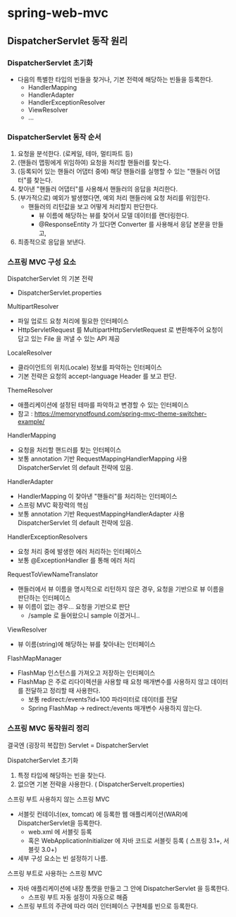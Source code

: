 # spring-web-mvc

## DispatcherServlet 동작 원리
### DispatcherServlet 초기화
- 다음의 특별한 타입의 빈들을 찾거나, 기본 전력에 해당하는 빈들을 등록한다.
  - HandlerMapping
  - HandlerAdapter
  - HandlerExceptionResolver
  - ViewResolver
  - ...

### DispatcherServlet 동작 순서
1. 요청을 분석한다. (로케일, 테마, 멀티파트 등)
2. (핸들러 맵핑에게 위임하여) 요청을 처리할 핸들러를 찾는다.
3. (등록되어 있는 핸들러 어댑터 중에) 해당 핸들러를 실행할 수 있는 "핸들러 어댑터"를 찾는다.
4. 찾아낸 "핸들러 어댑터"를 사용해서 핸들러의 응답을 처리한다.
5. (부가적으로) 예외가 발생했다면, 예외 처리 핸들러에 요청 처리를 위임한다.
   - 핸들러의 리턴값을 보고 어떻게 처리할지 판단한다.
     - 뷰 이름에 해당하는 뷰를 찾어서 모델 데이터를 랜더링한다.
     - @ResponseEntity 가 있다면 Converter 를 사용해서 응답 본문을 만들고,
6. 최종적으로 응답을 보낸다.


### 스프링 MVC 구성 요소

DispatcherServlet 의 기본 전략
  - DispatcherServlet.properties

MultipartResolver
  - 파일 업로드 요청 처리에 필요한 인터페이스
  - HttpServletRequest 를 MultipartHttpServletRequest 로 변환해주어 요청이 담고 있는 File 을 꺼낼 수 있는 API 제공

LocaleResolver
  - 클라이언트의 위치(Locale) 정보를 파악하는 인터페이스
  - 기본 전략은 요청의 accept-language Header 를 보고 판단.

ThemeResolver
  - 애플리케이션에 설정된 테마를 파악하고 변경할 수 있는 인터페이스
  - 참고 : https://memorynotfound.com/spring-mvc-theme-switcher-example/

HandlerMapping
  - 요청을 처리할 핸드러를 찾는 인터페이스
  - 보통 annotation 기반 RequestMappingHandlerMapping 사용 DispatcherServlet 의 default 전략에 있음.

HandlerAdapter
  - HandlerMapping 이 찾아낸 "핸들러"를 처리하는 인터페이스
  - 스프링 MVC 확장력의 핵심
  - 보통 annotation 기반 RequestMappingHandlerAdapter 사용 DispatcherServlet 의 default 전략에 있음.

HandlerExceptionResolvers
  - 요청 처리 중에 발생한 에러 처리하는 인터페이스
  - 보통 @ExceptionHandler 를 통해 에러 처리

RequestToViewNameTranslator
  - 핸들러에서 뷰 이름을 명시적으로 리턴하지 않은 경우, 요청을 기반으로 뷰 이름을 판단하는 인터페이스
  - 뷰 이름이 없는 경우... 요청을 기반으로 판단
    - /sample 로 들어왔으니 sample 이겠거니..

ViewResolver
  - 뷰 이름(string)에 해당하는 뷰를 찾아내는 인터페이스

FlashMapManager
  - FlashMap 인스턴스를 가져오고 저장하는 인터페이스
  - FlashMap 은 주로 리다이렉션을 사용할 때 요청 매개변수를 사용하지 않고 데이터를 전달하고 정리할 때 사용한다.
    - 보통 redirect:/events?id=100 파라미터로 데이터를 전달
    - Spring FlashMap -> redirect:/events 매개변수 사용하지 않는다.

  
### 스프링 MVC 동작원리 정리
결국엔 (굉장히 복잡한) Servlet
= DispatcherServlet

DispatcherServlet 초기화
  1. 특정 타입에 해당하는 빈을 찾는다.
  2. 없으면 기본 전략을 사용한다. ( DispatcherServelt.properties)

스프링 부트 사용하지 않는 스프링 MVC
  - 서블릿 컨테이너(ex, tomcat) 에 등록한 웹 애플리케이션(WAR)에 DispatcherServlet을 등록한다.
    - web.xml 에 서블릿 등록
    - 혹은 WebApplicationInitializer 에 자바 코드로 서블릿 등록 ( 스프링 3.1+, 서블릿 3.0+)
  - 세부 구성 요소는 빈 설정하기 나름.

스프링 부트로 사용하는 스프링 MVC
  - 자바 애플리케이션에 내장 톰캣을 만들고 그 안에 DispatcherServlet 을 등록한다.
    - 스프링 부트 자동 설정이 자동으로 해줌
  - 스프링 부트의 주관에 따라 여러 인터페이스 구현체를 빈으로 등록한다.


